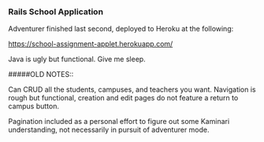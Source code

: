 ### Rails School Application

Adventurer finished last second, deployed to Heroku at the following:

https://school-assignment-applet.herokuapp.com/

Java is ugly but functional.  Give me sleep.


#####OLD NOTES::

Can CRUD all the students, campuses, and teachers you want.  Navigation is rough
but functional, creation and edit pages do not feature a return to campus button.

Pagination included as a personal effort to figure out some Kaminari
understanding, not necessarily in pursuit of adventurer mode.
